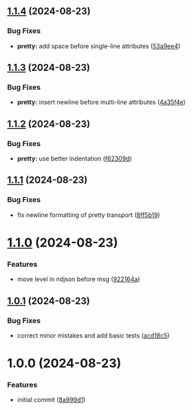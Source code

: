 ## [1.1.4](https://github.com/dasprid/logforth/compare/v1.1.3...v1.1.4) (2024-08-23)


### Bug Fixes

* **pretty:** add space before single-line attributes ([53a9ee4](https://github.com/dasprid/logforth/commit/53a9ee40f14b374ce624e677f99ffac90c790398))

## [1.1.3](https://github.com/dasprid/logforth/compare/v1.1.2...v1.1.3) (2024-08-23)


### Bug Fixes

* **pretty:** insert newline before multi-line attributes ([4a35f4e](https://github.com/dasprid/logforth/commit/4a35f4e534cb1acca74c1bfc1ebf01c988563548))

## [1.1.2](https://github.com/dasprid/logforth/compare/v1.1.1...v1.1.2) (2024-08-23)


### Bug Fixes

* **pretty:** use better indentation ([f62309d](https://github.com/dasprid/logforth/commit/f62309dfc072481dce68ae89356f319c3c7dbaa4))

## [1.1.1](https://github.com/dasprid/logforth/compare/v1.1.0...v1.1.1) (2024-08-23)


### Bug Fixes

* fix newline formatting of pretty transport ([8ff5b19](https://github.com/dasprid/logforth/commit/8ff5b192dfa90ee620ee5ce8b8910b635839c2a3))

# [1.1.0](https://github.com/dasprid/logforth/compare/v1.0.1...v1.1.0) (2024-08-23)


### Features

* move level in ndjson before msg ([922164a](https://github.com/dasprid/logforth/commit/922164a687929204f546eb5b2352c91bba6c1657))

## [1.0.1](https://github.com/dasprid/logforth/compare/v1.0.0...v1.0.1) (2024-08-23)


### Bug Fixes

* correct minor mistakes and add basic tests ([acd18c5](https://github.com/dasprid/logforth/commit/acd18c5816dfcd59cd7abc385a91c87cbee85af7))

# 1.0.0 (2024-08-23)


### Features

* initial commit ([8a999d1](https://github.com/dasprid/logforth/commit/8a999d1257d90609b87a3e8fb94c13335eb84189))
